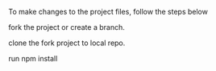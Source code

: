 To make changes to the project files, follow the steps below

fork the project or create a branch.

clone the fork project to local repo.

run npm install
